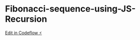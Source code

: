 # Fibonacci-sequence-using-JS-Recursion

[Edit in Codeflow ⚡️](https://stackblitz.com/~/github.com/athithyaramaa1/Fibonacci-sequence-using-JS-Recursion)